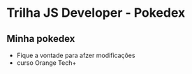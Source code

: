 # Trilha JS Developer - Pokedex

## Minha pokedex
 - Fique a vontade para afzer modificações
 - curso Orange Tech+